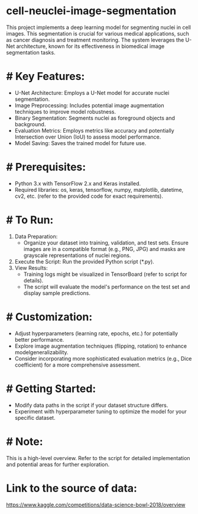 # cell-neuclei-image-segmentation

This project implements a deep learning model for segmenting nuclei in cell images. This segmentation is crucial for various medical applications, such as cancer diagnosis and treatment monitoring. The system leverages the U-Net architecture, known for its effectiveness in biomedical image segmentation tasks.

# # Key Features:

* U-Net Architecture: Employs a U-Net model for accurate nuclei segmentation.
* Image Preprocessing: Includes potential image augmentation techniques to improve model robustness.
* Binary Segmentation: Segments nuclei as foreground objects and background.
* Evaluation Metrics: Employs metrics like accuracy and potentially Intersection over Union (IoU) to assess model performance.
* Model Saving: Saves the trained model for future use.

# # Prerequisites:

* Python 3.x with TensorFlow 2.x and Keras installed.
* Required libraries: os, keras, tensorflow, numpy, matplotlib, datetime, cv2, etc. (refer to the provided code for exact requirements).

# # To Run:

1. Data Preparation:
   * Organize your dataset into training, validation, and test sets. Ensure images are in a compatible format (e.g., PNG, JPG) and masks are grayscale representations of nuclei regions.
2. Execute the Script: Run the provided Python script (*.py).
3. View Results:
   * Training logs might be visualized in TensorBoard (refer to script for details).
   * The script will evaluate the model's performance on the test set and display sample predictions.

# # Customization:

* Adjust hyperparameters (learning rate, epochs, etc.) for potentially better performance.
* Explore image augmentation techniques (flipping, rotation) to enhance modelgeneralizability.
* Consider incorporating more sophisticated evaluation metrics (e.g., Dice coefficient) for a more comprehensive assessment.
# # Getting Started:

* Modify data paths in the script if your dataset structure differs.
* Experiment with hyperparameter tuning to optimize the model for your specific dataset.
 # # Note:

This is a high-level overview. Refer to the script for detailed implementation and potential areas for further exploration.

# Link to the source of data: 
https://www.kaggle.com/competitions/data-science-bowl-2018/overview
